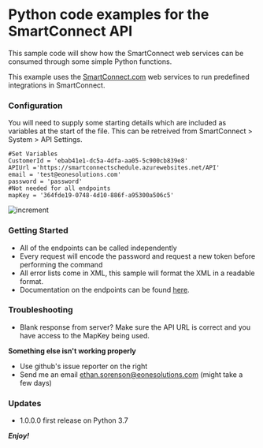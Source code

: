 # Python code examples for the SmartConnect API
This sample code will show how the SmartConnect web services can be consumed through some simple Python functions.

This example uses the [SmartConnect.com](https://smartconnect.com/ "SmartConnect.com") web services to run predefined integrations in SmartConnect.

### Configuration
You will need to supply some starting details which are included as variables at the start of the file.
This can be retreived from SmartConnect > System > API Settings.
```{python}
#Set Variables
CustomerId = 'ebab41e1-dc5a-4dfa-aa05-5c900cb839e8'
APIUrl ='https://smartconnectschedule.azurewebsites.net/API'
email = 'test@eonesolutions.com'
password = 'password'
#Not needed for all endpoints
mapKey = '364fde19-0748-4d10-886f-a95300a506c5'
```
![increment](https://i.imgur.com/xHoRgNT.png)


### Getting Started
* All of the endpoints can be called independently
* Every request will encode the password and request a new token before performing the command
* All error lists come in XML, this sample will format the XML in a readable format.
* Documentation on the endpoints can be found [here](https://www.eonesolutions.com/using-the-smartconnect-com-web-services/ "here").

### Troubleshooting
* Blank response from server? Make sure the API URL is correct and you have access to the MapKey being used.

**Something else isn't working properly**
* Use github's issue reporter on the right
* Send me an email ethan.sorenson@eonesolutions.com (might take a few days)

### Updates
* 1.0.0.0 first release on Python 3.7

***Enjoy!***
